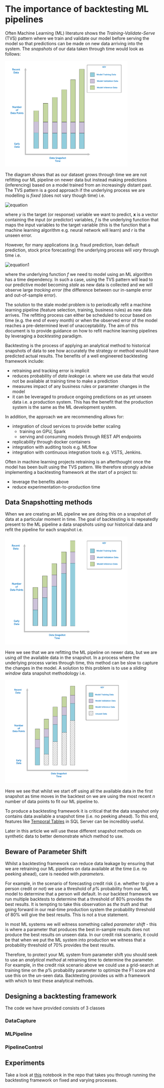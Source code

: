 # The importance of backtesting ML pipelines

Often Machine Learning (ML) literature shows the *Training-Validate-Serve* (TVS) pattern where we train and validate our model before serving the model so that predictions can be made on new data arriving into the system. The *snapshots* of our data taken through time would look as follows:

<img src="doc/imgs/t-v-s.png?raw=true" alt="tvs" width="400px"/>

The diagram shows that as our dataset grows through time we are not refitting our ML pipeline on newer data but instead making predictions (inferencing) based on a model trained from an increasingly distant past. The TVS pattern is a good approach if the underlying process we are modelling is *fixed* (does not vary though time) i.e.  

![equation](https://latex.codecogs.com/gif.latex?y=f(\mathbf{x})+r)  

where *y* is the target (or response) variable we want to predict, **x** is a vector containing the input (or predictor) variables, *f* is the underlying function that maps the input variables to the target variable (this is the function that a machine learning algorithm e.g. neural network will learn) and *r* is the unseen error.

However, for many applications (e.g. fraud prediction, loan default prediction, stock price forecasting) the underlying process will *vary* through time i.e.

![equation1](https://latex.codecogs.com/gif.latex?y=f_t(\mathbf{x})+r)

where the underlying function *f* we need to model using an ML algorithm has a time dependency. In such a case, using the TVS pattern will lead to our predictive model becoming *stale* as new data is collected and we will observe large *tracking error* (the difference between our in-sample error and out-of-sample error).

The solution to the stale model problem is to periodically refit a machine learning pipeline (feature selection, training, business rules) as new data arrives. The refitting process can either be scheduled to occur based on time (e.g. the end of every month) or when the observed error of the model reaches a pre-determined level of unacceptability. The aim of this document is to provide guidance on how to refit machine learning pipelines by leveraging a *backtesting* paradigm. 

Backtesting is the process of applying an analytical method to historical snapshots of data to see how accurately the strategy or method would have predicted actual results. The benefits of a well engineered backtesting framework include:

* retraining and tracking error is implicit
* reduces probability of *data leakage* i.e. where we use data that would not be available at training time to make a prediction
* measures impact of any business rules or parameter changes in the model
* it can be leveraged to produce ongoing predictions on as yet unseen data i.e. a production system. This has the benefit that the production system is the same as the ML development system.

In addition, the approach we are recommending allows for:

* integration of cloud services to provide better scaling
    - training on GPU, Spark
    - serving and consuming models through REST API endpoints
* replicability through docker containers
* integration with auditing tools e.g. MLflow
* integration with continuous integration tools e.g. VSTS, Jenkins.

Often in machine learning projects retraining is an afterthought once the model has been built using the TVS pattern. We therefore strongly advise implementing a backtesting framework at the start of a project to:

* leverage the benefits above
* reduce experimentation-to-production time
 

## Data Snapshotting methods

When we are creating an ML pipeline we are doing this on a snapshot of data at a particular moment in time. The goal of backtesting is to repeatedly present to the ML pipeline a data snapshots using our historical data and refit the pipeline for each snapshot i.e. 

<img src="doc/imgs/increasing.png?raw=true" alt="tvs" width="400px"/>

Here we see that we are refitting the ML pipeline on newer data, but we are using *all* the available data in the snapshot. In a process where the underlying process varies through time, this method can be slow to capture the changes in the model. A solution to this problem is to use a *sliding window* data snapshot methodology i.e.

<img src="doc/imgs/sliding.png?raw=true" alt="tvs" width="400px"/>

Here we see that whilst we start off using all the available data in the first snapshot as time moves in the backtest on we are using the most recent *n* number of data points to fit our ML pipeline to.

To produce a backtesting framework it is critical that the data snapshot only contains data available a snapshot time (i.e. no peeking ahead). To this end, features like [Temporal Tables](https://docs.microsoft.com/en-us/sql/relational-databases/tables/temporal-tables?view=sql-server-2017) in SQL Server can be incredibly useful.

Later in this article we will use these different snapshot methods on synthetic data to better demonstrate which method to use.

## Beware of Parameter Shift

Whilst a backtesting framework can reduce data leakage by ensuring that we are retraining our ML pipelines on data available at the time (i.e. no peeking ahead), care is needed with *parameters*. 

For example, in the scenario of forecasting credit risk (i.e. whether to give a person credit or not) we use a threshold of *p*% probability from our ML model to determine that a person will default. In our backtest framework we run multiple backtests to determine that a threshold of 80% provides the best results. It is tempting to take this observation as *the truth* and that going forward in our real-time production system the probability threshold of 80% will give the best results. This is not a true statement.

In most ML systems we will witness something called *parameter shift* - this is where a parameter that produces the best in-sample results does not produce the best results on unseen data. In our credit risk scenario, it could be that when we put the ML system into production we witness that a probability threshold of 70% provides the best results. 

Therefore, to protect your ML system from parameter shift you should seek to use an *analytical method* at retraining time to determine the parameter. For example, in the credit risk scenario above we could use a grid-search at training time on the *p*% probability parameter to optimize the F1 score and use this on the un-seen data. Backtesting provides us with a framework with which to test these analytical methods.

## Designing a backtesting framework

The code we have provided consists of 3 classes

### DataCapture

### MLPipeline

### PipelineControl

## Experiments

Take a look at [this](experiments.ipynb) notebook in the repo that takes you through running the backtesting framework on fixed and varying processes.


